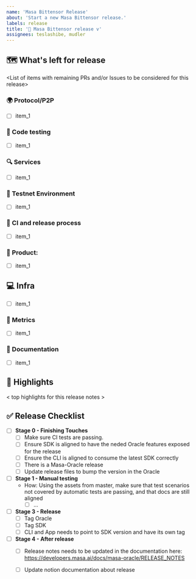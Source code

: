 ```yaml
---
name: 'Masa Bittensor Release'
about: 'Start a new Masa Bittensor release.'
labels: release
title: '📣 Masa Bittensor release v'
assignees: teslashibe, mudler
---
```


## 🗺 What's left for release

<List of items with remaining PRs and/or Issues to be considered for this release>

### 🌍 Protocol/P2P

- [ ] item_1

### :test_tube: Code testing

- [ ] item_1

### 🔍 Services

- [ ] item_1

###  📡  Testnet Environment

- [ ] item_1

### :robot: CI and release process

- [ ] item_1

### 🎁 Product:

- [ ] item_1

## 💻 Infra

- [ ] item_1

### :crystal_ball: Metrics 

- [ ] item_1

### 📖 Documentation

- [ ] item_1

## 🔦 Highlights

< top highlights for this release notes >

## ✅ Release Checklist

- [ ] **Stage 0 - Finishing Touches**
    - [ ] Make sure CI tests are passing.
    - [ ] Ensure SDK is aligned to have the neded Oracle features exposed for the release
    - [ ] Ensure the CLI is aligned to consume the latest SDK correctly
    - [ ] There is a Masa-Oracle release
    - [ ] Update release files to bump the version in the Oracle
- [ ] **Stage 1 - Manual testing**
  - How: Using the assets from master, make sure that test scenarios not covered by automatic tests are passing, and that docs are still aligned
    - [ ] ...
- [ ] **Stage 3 - Release**
  - [ ] Tag Oracle
  - [ ] Tag SDK
  - [ ] CLI and App needs to point to SDK version and have its own tag
- [ ] **Stage 4 - After release**
  - [ ] Release notes needs to be updated in the documentation here: https://developers.masa.ai/docs/masa-oracle/RELEASE_NOTES
  - [ ] Update notion documentation about release

